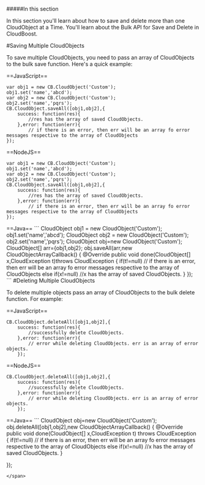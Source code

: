 #####In this section

In this section you'll learn about how to save and delete more than one CloudObject at a Time. You'll learn about the Bulk API for Save and Delete in CloudBoost. 

#Saving Multiple CloudObjects

To save multiple CloudObjects, you need to pass an array of CloudObjects to the bulk save function. Here's a quick example:

==JavaScript==
<span class="js-lines" data-query="bulksave">
```
var obj1 = new CB.CloudObject('Custom');
obj1.set('name','abcd');
var obj2 = new CB.CloudObject('Custom');
obj2.set('name','pqrs');
CB.CloudObject.saveAll([obj1,obj2],{
    success: function(res){
        //res has the array of saved CloudObjects.
    },error: function(err){
        // if there is an error, then err will be an array fo error messages respective to the array of CloudObjects
});
```
</span>

==NodeJS==
<span class="nodejs-lines" data-query="bulksave">
```
var obj1 = new CB.CloudObject('Custom');
obj1.set('name','abcd');
var obj2 = new CB.CloudObject('Custom');
obj2.set('name','pqrs');
CB.CloudObject.saveAll([obj1,obj2],{
    success: function(res){
        //res has the array of saved CloudObjects.
    },error: function(err){
        // if there is an error, then err will be an array fo error messages respective to the array of CloudObjects
});
```
</span>
==Java==
<span class="java-lines" data-query="bulksave">
```
CloudObject obj1 = new CloudObject('Custom');
obj1.set('name','abcd');
CloudObject obj2 = new CloudObject('Custom');
obj2.set('name','pqrs');
CloudObject obj=new CloudObject('Custom');
CloudObject[] arr={obj1,obj2};
obj.saveAll(arr,new CloudObjectArrayCallback() {
@Override
public void done(CloudObject[] x,CloudException t)throws CloudException {
	if(t!=null)
		// if there is an error, then err will be an array fo error messages respective to the array of CloudObjects
	else if(x!=null)
		//x has the array of saved CloudObjects.
	}									
});
```
</span>
#Deleting Multiple CloudObjects

To delete multiple objects pass an array of CloudObjects to the bulk delete function. For example:

==JavaScript==
<span class="js-lines" data-query="bulkdelete">
```
CB.CloudObject.deleteAll([obj1,obj2],{
    success: function(res){
        //successfully delete CloudObjects.
    },error: function(err){
        // error while deleting CloudObjects. err is an array of error objects. 
    });
```
</span>

==NodeJS==
<span class="nodejs-lines" data-query="bulkdelete">
```
CB.CloudObject.deleteAll([obj1,obj2],{
    success: function(res){
        //successfully delete CloudObjects.
    },error: function(err){
        // error while deleting CloudObjects. err is an array of error objects. 
    });
```
</span>
==Java==
<span class="java-lines" data-query="bulkdelete">
```
CloudObject obj=new CloudObject('Custom');
obj.deleteAll([obj1,obj2],new CloudObjectArrayCallback() {
@Override
public void done(CloudObject[] x,CloudException t) throws CloudException {
	if(t!=null)
		// if there is an error, then err will be an array fo error messages respective to the array of CloudObjects
	else if(x!=null)
		//x has the array of saved CloudObjects.
	}
									
});
```
</span>